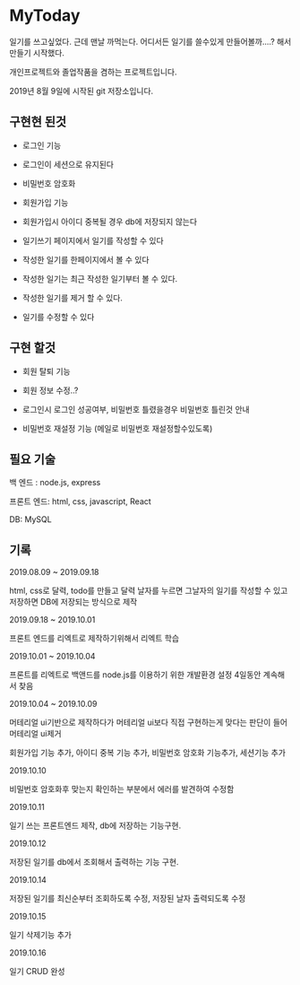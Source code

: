 
# MyToday


일기를 쓰고싶었다. 근데 맨날 까먹는다. 어디서든 일기를 쓸수있게 만들어볼까....? 해서 만들기 시작했다.

개인프로젝트와 졸업작품을 겸하는 프로젝트입니다.

2019년 8월 9일에 시작된 git 저장소입니다.


## 구현현 된것

- 로그인 기능 

- 로그인이 세션으로 유지된다

- 비밀번호 암호화

- 회원가입 기능

- 회원가입시 아이디 중복될 경우 db에 저장되지 않는다

- 일기쓰기 페이지에서 일기를 작성할 수 있다

- 작성한 일기를 한페이지에서 볼 수 있다

- 작성한 일기는 최근 작성한 일기부터 볼 수 있다.

- 작성한 일기를 제거 할 수 있다.

- 일기를 수정할 수 있다



## 구현 할것

+ 회원 탈퇴 기능

+ 회원 정보 수정..?

+ 로그인시 로그인 성공여부, 비밀번호 틀렸을경우 비밀번호 틀린것 안내

+ 비밀번호 재설정 기능 (메일로 비밀번호 재설정할수있도록)



## 필요 기술

백 엔드 : node.js, express

프론트 엔드: html, css, javascript, React

DB: MySQL

## 기록

2019.08.09 ~ 2019.09.18

html, css로 달력, todo를 만들고 달력 날자를 누르면 그날자의 일기를 작성할 수 있고 저장하면 DB에 저장되는 방식으로 제작


2019.09.18 ~ 2019.10.01

프론트 엔드를 리엑트로 제작하기위해서 리엑트 학습


2019.10.01 ~ 2019.10.04

프론트를 리엑트로 백앤드를 node.js를 이용하기 위한 개발환경 설정 4일동안 계속해서 찾음


2019.10.04 ~ 2019.10.09

머테리얼 ui기반으로 제작하다가 머테리얼 ui보다 직접 구현하는게 맞다는 판단이 들어 머테리얼 ui제거

회원가입 기능 추가, 아이디 중복 기능 추가, 비밀번호 암호화 기능추가, 세션기능 추가


2019.10.10

비밀번호 암호화후 맞는지 확인하는 부분에서 에러를 발견하여 수정함

2019.10.11

일기 쓰는 프론트엔드 제작, db에 저장하는 기능구현.


2019.10.12

저장된 일기를 db에서 조회해서 출력하는 기능 구현.


2019.10.14

저장된 일기를 최신순부터 조회하도록 수정, 저장된 날자 출력되도록 수정


2019.10.15 

일기 삭제기능 추가

2019.10.16

일기 CRUD 완성
